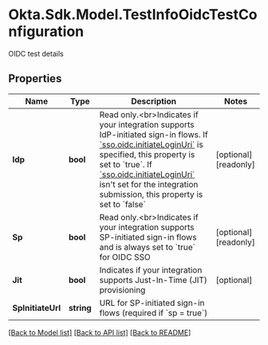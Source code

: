 # Okta.Sdk.Model.TestInfoOidcTestConfiguration
OIDC test details

## Properties

Name | Type | Description | Notes
------------ | ------------- | ------------- | -------------
**Idp** | **bool** | Read only.&lt;br&gt;Indicates if your integration supports IdP-initiated sign-in flows. If [&#x60;sso.oidc.initiateLoginUri&#x60;](/openapi/okta-management/management/tag/YourOinIntegrations/#tag/YourOinIntegrations/operation/createSubmission!path&#x3D;sso/oidc/initiateLoginUri&amp;t&#x3D;request) is specified, this property is set to &#x60;true&#x60;. If [&#x60;sso.oidc.initiateLoginUri&#x60;](/openapi/okta-management/management/tag/YourOinIntegrations/#tag/YourOinIntegrations/operation/createSubmission!path&#x3D;sso/oidc/initiateLoginUri&amp;t&#x3D;request) isn&#39;t set for the integration submission, this property is set to &#x60;false&#x60; | [optional] [readonly] 
**Sp** | **bool** | Read only.&lt;br&gt;Indicates if your integration supports SP-initiated sign-in flows and is always set to &#x60;true&#x60; for OIDC SSO | [optional] [readonly] 
**Jit** | **bool** | Indicates if your integration supports Just-In-Time (JIT) provisioning | [optional] 
**SpInitiateUrl** | **string** | URL for SP-initiated sign-in flows (required if &#x60;sp &#x3D; true&#x60;) | 

[[Back to Model list]](../README.md#documentation-for-models) [[Back to API list]](../README.md#documentation-for-api-endpoints) [[Back to README]](../README.md)

